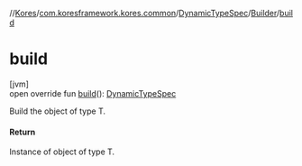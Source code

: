//[Kores](../../../../index.md)/[com.koresframework.kores.common](../../index.md)/[DynamicTypeSpec](../index.md)/[Builder](index.md)/[build](build.md)

# build

[jvm]\
open override fun [build](build.md)(): [DynamicTypeSpec](../index.md)

Build the object of type T.

#### Return

Instance of object of type T.
